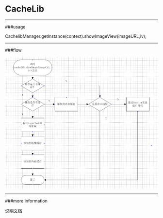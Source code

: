 # CacheLib

---

###usage

CachelibManager.getInstance(context).showImageView(imageURL,iv);

---

###flow

![flow](https://github.com/leelit/CacheLib/blob/master/flow.png)

---

###more information

[说明文档](https://github.com/leelit/CacheLib/blob/master/CacheLib%E4%BD%BF%E7%94%A8%E6%96%87%E6%A1%A3.doc)

